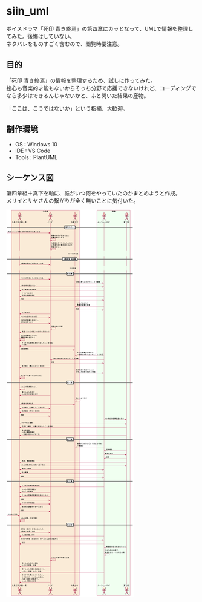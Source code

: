 # siin_uml

ボイスドラマ「死印 青き終焉」の第四章にカッとなって、UMLで情報を整理してみた。後悔はしていない。  
ネタバレをものすごく含むので、閲覧時要注意。

## 目的

「死印 青き終焉」の情報を整理するため、試しに作ってみた。  
絵心も音楽的才能もないからそっち分野で応援できないけれど、コーディングでなら多少はできるんじゃないかと、ふと閃いた結果の産物。  

「ここは、こうではないか」という指摘、大歓迎。

## 制作環境

- OS : Windows 10
- IDE : VS Code
- Tools : PlantUML

## シーケンス図

第四章組＋真下を軸に、誰がいつ何をやっていたのかまとめようと作成。  
メリイとサヤさんの繋がりが全く無いことに気付いた。

![全体シーケンス図](out/sequence/sequence.png)
